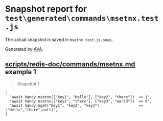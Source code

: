 # Snapshot report for `test\generated\commands\msetnx.test.js`

The actual snapshot is saved in `msetnx.test.js.snap`.

Generated by [AVA](https://ava.li).

## [scripts/redis-doc/commands/msetnx.md](../../../../scripts/redis-doc/commands/msetnx.md) example 1

> Snapshot 1

    [
      'await handy.msetnx(["key1", "Hello"], ["key2", "there"])  => 1',
      'await handy.msetnx(["key2", "there"], ["key3", "world"])  => 0',
      'await handy.mget("key1", "key2", "key3")                  => ["Hello","there",null]',
    ]

